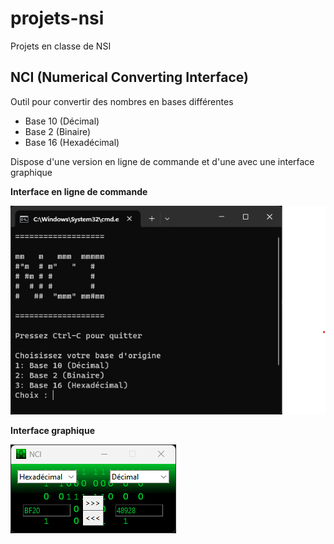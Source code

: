 # projets-nsi
Projets en classe de NSI
## NCI (Numerical Converting Interface)
Outil pour convertir des nombres en bases différentes
- Base 10 (Décimal)
- Base 2 (Binaire)
- Base 16 (Hexadécimal)

Dispose d'une version en ligne de commande et d'une avec une interface graphique

**Interface en ligne de commande**

![Interface en ligne de commande](https://github.com/MrBeam89/projets-nsi/blob/main/docs/nci-cli-screenshot.png?raw=true)

**Interface graphique**

![Interface en ligne de commande](https://github.com/MrBeam89/projets-nsi/blob/main/docs/nci-gui-screenshot.png?raw=true)
